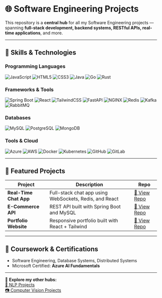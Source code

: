 # 🌐 Software Engineering Projects

This repository is a **central hub** for all my Software Engineering projects — spanning **full-stack development, backend systems, RESTful APIs, real-time applications**, and more.

---

## 🚀 Skills & Technologies

### **Programming Languages**
![JavaScript](https://img.shields.io/badge/JavaScript-F7DF1E?style=flat&logo=javascript&logoColor=black)
![HTML5](https://img.shields.io/badge/HTML5-E34F26?style=flat&logo=html5&logoColor=white)
![CSS3](https://img.shields.io/badge/CSS3-1572B6?style=flat&logo=css3&logoColor=white)
![Java](https://img.shields.io/badge/Java-007396?style=flat&logo=java&logoColor=white)
![Go](https://img.shields.io/badge/Go-00ADD8?style=flat&logo=go&logoColor=white)
![Rust](https://img.shields.io/badge/Rust-000000?style=flat&logo=rust&logoColor=white)

### **Frameworks & Tools**
![Spring Boot](https://img.shields.io/badge/Spring%20Boot-6DB33F?style=flat&logo=springboot&logoColor=white)
![React](https://img.shields.io/badge/React-61DAFB?style=flat&logo=react&logoColor=black)
![TailwindCSS](https://img.shields.io/badge/TailwindCSS-38B2AC?style=flat&logo=tailwindcss&logoColor=white)
![FastAPI](https://img.shields.io/badge/FastAPI-009688?style=flat&logo=fastapi&logoColor=white)
![NGINX](https://img.shields.io/badge/NGINX-009639?style=flat&logo=nginx&logoColor=white)
![Redis](https://img.shields.io/badge/Redis-DC382D?style=flat&logo=redis&logoColor=white)
![Kafka](https://img.shields.io/badge/Kafka-231F20?style=flat&logo=apachekafka&logoColor=white)
![RabbitMQ](https://img.shields.io/badge/RabbitMQ-FF6600?style=flat&logo=rabbitmq&logoColor=white)

### **Databases**
![MySQL](https://img.shields.io/badge/MySQL-4479A1?style=flat&logo=mysql&logoColor=white)
![PostgreSQL](https://img.shields.io/badge/PostgreSQL-4169E1?style=flat&logo=postgresql&logoColor=white)
![MongoDB](https://img.shields.io/badge/MongoDB-47A248?style=flat&logo=mongodb&logoColor=white)

### **Tools & Cloud**
![Azure](https://img.shields.io/badge/Azure-0078D4?style=flat&logo=microsoftazure&logoColor=white)
![AWS](https://img.shields.io/badge/AWS-232F3E?style=flat&logo=amazonaws&logoColor=white)
![Docker](https://img.shields.io/badge/Docker-2496ED?style=flat&logo=docker&logoColor=white)
![Kubernetes](https://img.shields.io/badge/Kubernetes-326CE5?style=flat&logo=kubernetes&logoColor=white)
![GitHub](https://img.shields.io/badge/GitHub-181717?style=flat&logo=github&logoColor=white)
![GitLab](https://img.shields.io/badge/GitLab-FC6D26?style=flat&logo=gitlab&logoColor=white)

---

## 📂 Featured Projects

| Project | Description | Repo |
|---------|-------------|------|
| **Real-Time Chat App** | Full-stack chat app using WebSockets, Redis, and React | [🔗 View Repo](https://github.com/YourUsername/chat-app) |
| **E-Commerce API** | REST API built with Spring Boot and MySQL | [🔗 View Repo](https://github.com/YourUsername/ecommerce-api) |
| **Portfolio Website** | Responsive portfolio built with React + Tailwind | [🔗 View Repo](https://github.com/YourUsername/portfolio) |

---

## 📜 Coursework & Certifications
- Software Engineering, Database Systems, Distributed Systems  
- Microsoft Certified: **Azure AI Fundamentals**

---
🔗 **Explore my other hubs:**  
[🧠 NLP Projects](https://github.com/YourUsername/nlp-hub)  
[📷 Computer Vision Projects](https://github.com/YourUsername/cv-hub)
